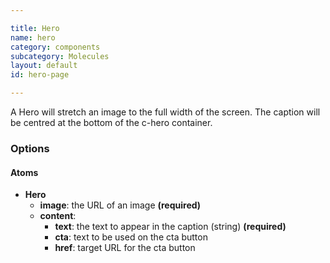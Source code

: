 ```yaml
---

title: Hero
name: hero
category: components
subcategory: Molecules
layout: default
id: hero-page

---
```


<script>
component("hero", { "type":"hero", "image": "/media/stained-glass-1900x1000.jpg", "content": { "text" :"<h1>Undergraduate study</h1>\n<p>Study at York and you'll graduate with more than a qualification.</p>\n<p><a href=\"#\" class=\"c-btn c-btn--medium\">Find a course <i class=\"c-icon c-icon--search c-icon-after\"></i> </a><a href=\"#\" class=\"c-btn c-btn--medium\">Book an open day</a></p>\n</div>", "position": "bottom-centre" } } )
</script>

<div class="lead"><p>A Hero will stretch an image to the full width of the screen. The caption will be centred at the bottom of the c-hero container.</p></div>


### Options

#### Atoms

* **Hero**
  * **image**: the URL of an image **(required)**
  * **content**:
    * **text**: the text to appear in the caption (string) **(required)**
    * **cta**: text to be used on the cta button
    * **href**: target URL for the cta button
